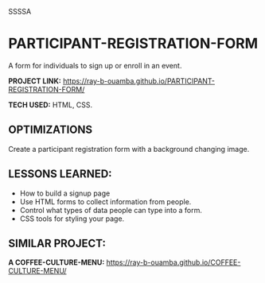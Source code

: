 SSSSA
# PARTICIPANT-REGISTRATION-FORM
A form for individuals to sign up or enroll in an event.  

**PROJECT LINK:** https://ray-b-ouamba.github.io/PARTICIPANT-REGISTRATION-FORM/

**TECH USED:** HTML, CSS.

## OPTIMIZATIONS
Create a participant registration form with a background changing image. 

## LESSONS LEARNED:
* How to build a signup page
* Use HTML forms to collect information from people.
* Control what types of data people can type into a form.
* CSS tools for styling your page.

## SIMILAR PROJECT:

**A COFFEE-CULTURE-MENU:** https://ray-b-ouamba.github.io/COFFEE-CULTURE-MENU/





